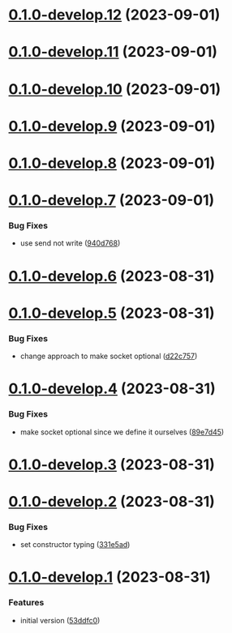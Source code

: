 # [0.1.0-develop.12](https://git.lumeweb.com/LumeWeb/libs5-transport-hyper/compare/v0.1.0-develop.11...v0.1.0-develop.12) (2023-09-01)

# [0.1.0-develop.11](https://git.lumeweb.com/LumeWeb/libs5-transport-hyper/compare/v0.1.0-develop.10...v0.1.0-develop.11) (2023-09-01)

# [0.1.0-develop.10](https://git.lumeweb.com/LumeWeb/libs5-transport-hyper/compare/v0.1.0-develop.9...v0.1.0-develop.10) (2023-09-01)

# [0.1.0-develop.9](https://git.lumeweb.com/LumeWeb/libs5-transport-hyper/compare/v0.1.0-develop.8...v0.1.0-develop.9) (2023-09-01)

# [0.1.0-develop.8](https://git.lumeweb.com/LumeWeb/libs5-transport-hyper/compare/v0.1.0-develop.7...v0.1.0-develop.8) (2023-09-01)

# [0.1.0-develop.7](https://git.lumeweb.com/LumeWeb/libs5-transport-hyper/compare/v0.1.0-develop.6...v0.1.0-develop.7) (2023-09-01)


### Bug Fixes

* use send not write ([940d768](https://git.lumeweb.com/LumeWeb/libs5-transport-hyper/commit/940d768d5babb65b0ca268fac20c193debf2d65d))

# [0.1.0-develop.6](https://git.lumeweb.com/LumeWeb/libs5-transport-hyper/compare/v0.1.0-develop.5...v0.1.0-develop.6) (2023-08-31)

# [0.1.0-develop.5](https://git.lumeweb.com/LumeWeb/libs5-transport-hyper/compare/v0.1.0-develop.4...v0.1.0-develop.5) (2023-08-31)


### Bug Fixes

* change approach to make socket optional ([d22c757](https://git.lumeweb.com/LumeWeb/libs5-transport-hyper/commit/d22c757c520e38f71ef0a303a3e116013555d01b))

# [0.1.0-develop.4](https://git.lumeweb.com/LumeWeb/libs5-transport-hyper/compare/v0.1.0-develop.3...v0.1.0-develop.4) (2023-08-31)


### Bug Fixes

* make socket optional since we define it ourselves ([89e7d45](https://git.lumeweb.com/LumeWeb/libs5-transport-hyper/commit/89e7d452cbbf55271a4bb928d0cd02b1e03fe6ab))

# [0.1.0-develop.3](https://git.lumeweb.com/LumeWeb/libs5-transport-hyper/compare/v0.1.0-develop.2...v0.1.0-develop.3) (2023-08-31)

# [0.1.0-develop.2](https://git.lumeweb.com/LumeWeb/libs5-transport-hyper/compare/v0.1.0-develop.1...v0.1.0-develop.2) (2023-08-31)


### Bug Fixes

* set constructor typing ([331e5ad](https://git.lumeweb.com/LumeWeb/libs5-transport-hyper/commit/331e5adbf7b91ca01d44b3647442ad056a50957e))

# [0.1.0-develop.1](https://git.lumeweb.com/LumeWeb/libs5-transport-hyper/compare/v0.0.1...v0.1.0-develop.1) (2023-08-31)


### Features

* initial version ([53ddfc0](https://git.lumeweb.com/LumeWeb/libs5-transport-hyper/commit/53ddfc03c918aedbb57734bed84f7fcc93ef2520))
